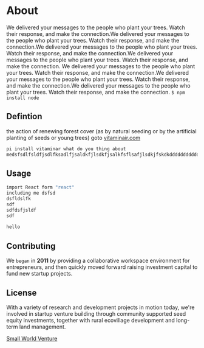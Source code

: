 # About

We delivered your messages to the people who plant your trees. Watch their response, and make the connection.We delivered your messages to the people who plant your trees. Watch their response, and make the connection.We delivered your messages to the people who plant your trees. Watch their response, and make the connection.We delivered your messages to the people who plant your trees. Watch their response, and make the connection. We delivered your messages to the people who plant your trees. Watch their response, and make the connection.We delivered your messages to the people who plant your trees. Watch their response, and make the connection.We delivered your messages to the people who plant your trees.
Watch their response, and make the connection. `$ npm install node`

## Defintion

the action of renewing forest cover (as by natural seeding or by the artificial planting of seeds or young trees) goto [vitaminair.com](https://www.vitaminair.org/)

```bash
pi install vitaminar what do you thing about
medsfsdlfsldfjsdlfksadlfjsaldkfjlsdkfjsalkfsflsafjlsdkjfskdkddddddddddddddkslafkkjl
```

## Usage

```bash
import React form "react"
including me dsfsd
dsfldslfk
sdf
sdfdsfjsldf
sdf
 
hello
```

## Contributing

We `began` in **2011** by providing a collaborative workspace environment for entrepreneurs, and then quickly moved forward raising investment capital to fund new startup projects.

## License

With a variety of research and development projects in motion today, we're involved in startup venture building through community supported seed equity investments, together with rural ecovillage development and long-term land management.

[Small World Venture](https://smallworldventure.com/)
